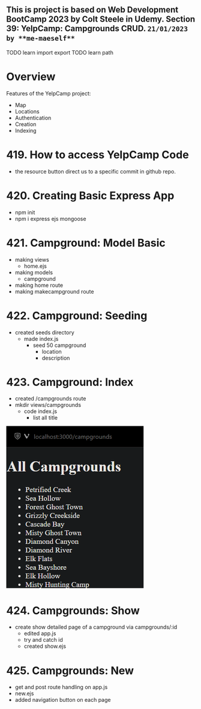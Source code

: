 This is project is based on **Web Development BootCamp 2023** by **Colt Steele** in **Udemy**. Section 39: YelpCamp: Campgrounds CRUD.
`21/01/2023 by **me-maeself**`
---
TODO learn import export
TODO learn path


# Overview
Features of the YelpCamp project:
- Map
- Locations
- Authentication
- Creation
- Indexing

# 419. How to access YelpCamp Code
- the resource button direct us to a specific commit in github repo.

# 420. Creating Basic Express App
- npm init
- npm i express ejs mongoose 

# 421. Campground: Model Basic
- making views
  - home.ejs
- making models
  - campground
- making home route
- making makecampground route

# 422. Campground: Seeding
- created seeds directory
  - made index.js
    - seed 50 campground
      - location
      - description

# 423. Campground: Index
- created /campgrounds route
- mkdir views/campgrounds
  - code index.js
    - list all title

![423.png](./assets/423.png)

# 424. Campgrounds: Show
- create show detailed page of a campground via campgrounds/:id
  - edited app.js
  - try and catch id
  - created show.ejs

# 425. Campgrounds: New
- get and post route handling on app.js
- new.ejs
- added navigation button on each page